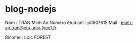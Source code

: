 # blog-nodejs
Nom : TRAN Minh An
Numero étudiant : p0607615
Mail : minh-an.tran@etu.univ-lyon1.fr

Binome : Loic FOREST


